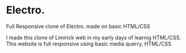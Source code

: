 # Electro.
Full Responsive clone of Electro. made on basic HTML/CSS

I made this clone of Limirick web in my early days of learnig HTML/CSS. This website is full responsive using basic media querry, HTML/CSS
